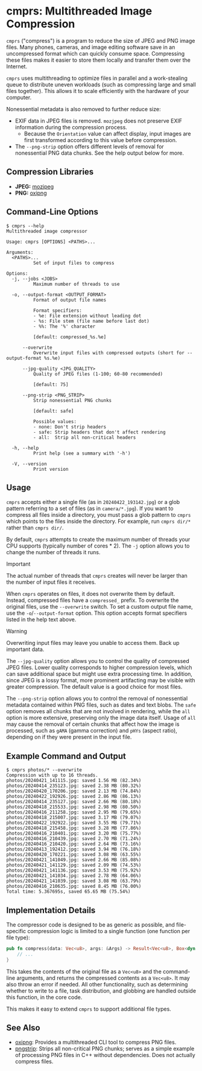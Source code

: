 # cmprs: Multithreaded Image Compression

`cmprs` ("compress") is a program to reduce the size of JPEG and PNG image files. Many phones, cameras, and image editing software save in an uncompressed format which can quickly consume space. Compressing these files makes it easier to store them locally and transfer them over the Internet.

`cmprs` uses multithreading to optimize files in parallel and a work-stealing queue to distribute uneven workloads (such as compressing large and small files together). This allows it to scale efficiently with the hardware of your computer.

Nonessential metadata is also removed to further reduce size:

- EXIF data in JPEG files is removed. `mozjpeg` does not preserve EXIF information during the compression process.
  - Because the `Orientation` value can affect display, input images are first transformed according to this value before compression.
- The `--png-strip` option offers different levels of removal for nonessential PNG data chunks. See the help output below for more.

## Compression Libraries

- **JPEG:** [mozjpeg](https://crates.io/crates/mozjpeg)
- **PNG:** [oxipng](https://github.com/shssoichiro/oxipng)

## Command-Line Options

```text
$ cmprs --help
Multithreaded image compressor

Usage: cmprs [OPTIONS] <PATHS>...

Arguments:
  <PATHS>...
          Set of input files to compress

Options:
  -j, --jobs <JOBS>
          Maximum number of threads to use

  -o, --output-format <OUTPUT_FORMAT>
          Format of output file names

          Format specifiers:
          - %e: File extension without leading dot
          - %s: File stem (file name before last dot)
          - %%: The '%' character

          [default: compressed_%s.%e]

      --overwrite
          Overwrite input files with compressed outputs (short for --output-format %s.%e)

      --jpg-quality <JPG_QUALITY>
          Quality of JPEG files (1-100; 60-80 recommended)

          [default: 75]

      --png-strip <PNG_STRIP>
          Strip nonessential PNG chunks

          [default: safe]

          Possible values:
          - none: Don't strip headers
          - safe: Strip headers that don't affect rendering
          - all:  Strip all non-critical headers

  -h, --help
          Print help (see a summary with '-h')

  -V, --version
          Print version
```

## Usage

`cmprs` accepts either a single file (as in `20240422_193142.jpg`) or a glob pattern referring to a set of files (as in `camera/*.jpg`). If you want to compress all files inside a directory, you must pass a glob pattern to `cmprs` which points to the files inside the directory. For example, run `cmprs dir/*` rather than `cmprs dir/`.

By default, `cmprs` attempts to create the maximum number of threads your CPU supports (typically number of cores * 2). The `-j` option allows you to change the number of threads it runs.

> [!IMPORTANT]
> The actual number of threads that `cmprs` creates will never be larger than the number of input files it receives.

When `cmprs` operates on files, it does not overwrite them by default. Instead, compressed files have a `compressed_` prefix. To overwrite the original files, use the `--overwrite` switch. To set a custom output file name, use the `-o`/`--output-format` option. This option accepts format specifiers listed in the help text above.

> [!WARNING]
> Overwriting input files may leave you unable to access them. Back up important data.

The `--jpg-quality` option allows you to control the quality of compressed JPEG files. Lower quality corresponds to higher compression levels, which can save additional space but might use extra processing time. In addition, since JPEG is a lossy format, more prominent artifacting may be visible with greater compression. The default value is a good choice for most files.

The `--png-strip` option allows you to control the removal of nonessential metadata contained within PNG files, such as dates and text blobs. The `safe` option removes all chunks that are not involved in rendering, while the `all` option is more extensive, preserving only the image data itself. Usage of `all` may cause the removal of certain chunks that affect how the image is processed, such as `gAMA` (gamma correction) and `pHYs` (aspect ratio), depending on if they were present in the input file.

## Example Command and Output

```text
$ cmprs photos/* --overwrite
Compression with up to 16 threads.
photos/20240421_141115.jpg: saved 1.56 MB (82.34%)
photos/20240414_235123.jpg: saved 2.38 MB (80.32%)
photos/20240420_170206.jpg: saved 2.13 MB (74.84%)
photos/20240422_192926.jpg: saved 2.86 MB (86.13%)
photos/20240414_235127.jpg: saved 2.66 MB (80.18%)
photos/20240418_215533.jpg: saved 2.98 MB (80.50%)
photos/20240416_211258.jpg: saved 2.95 MB (79.65%)
photos/20240418_215007.jpg: saved 3.17 MB (79.07%)
photos/20240422_192922.jpg: saved 3.55 MB (79.71%)
photos/20240418_215458.jpg: saved 3.28 MB (77.86%)
photos/20240416_210401.jpg: saved 3.20 MB (75.77%)
photos/20240416_210439.jpg: saved 2.70 MB (71.24%)
photos/20240416_210420.jpg: saved 2.64 MB (73.16%)
photos/20240413_192412.jpg: saved 3.94 MB (76.18%)
photos/20240420_170221.jpg: saved 3.08 MB (63.55%)
photos/20240421_141049.jpg: saved 2.66 MB (85.08%)
photos/20240421_141129.jpg: saved 2.09 MB (74.53%)
photos/20240421_141136.jpg: saved 3.53 MB (75.92%)
photos/20240421_141034.jpg: saved 2.78 MB (64.06%)
photos/20240421_141039.jpg: saved 3.08 MB (63.79%)
photos/20240416_210635.jpg: saved 8.45 MB (76.00%)
Total time: 5.367695s, saved 65.65 MB (75.54%)
```

## Implementation Details

The compressor code is designed to be as generic as possible, and file-specific compression logic is limited to a single function (one function per file type):

```rust
pub fn compress(data: Vec<u8>, args: &Args) -> Result<Vec<u8>, Box<dyn std::error::Error>> {
    // ...
}
```

This takes the contents of the original file as a `Vec<u8>` and the command-line arguments, and returns the compressed contents as a `Vec<u8>`. It may also throw an error if needed. All other functionality, such as determining whether to write to a file, task distribution, and globbing are handled outside this function, in the core code.

This makes it easy to extend `cmprs` to support additional file types.

## See Also

- [oxipng](https://github.com/shssoichiro/oxipng): Provides a multithreaded CLI tool to compress PNG files.
- [pngstrip](https://github.com/AidanSun05/pngstrip): Strips all non-critical PNG chunks; serves as a simple example of processing PNG files in C++ without dependencies. Does not actually compress files.

